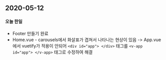 ## 2020-05-12

#### 오늘 한일

- Footer 만들기 완료
- Home.vue - carousels에서 화살표가 겹쳐서 나타나는 현상이 있음 -> App.vue에서 vuetify가 적용이 안되어 `<div id="app"> </div>` 태그를 `<v-app id="app"> </v-app>` 태그로 수정하여 해결

